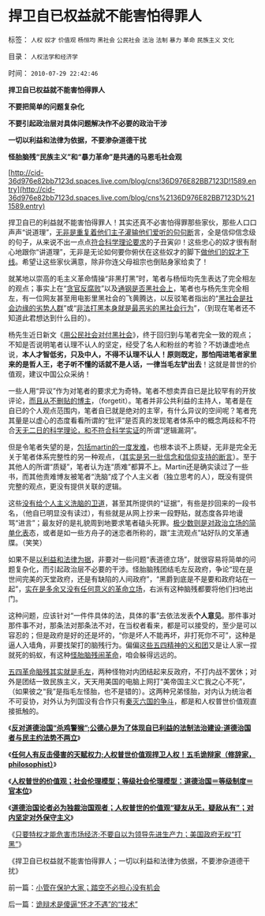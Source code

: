 # 捍卫自已权益就不能害怕得罪人

标签： `人权` `奴才` `价值观` `杨恒均` `黑社会` `公民社会` `法治` `法制` `暴力` `革命` `民族主义` `文化` 

目录： `人权法学和经济学`

时间： `2010-07-29 22:42:46`

**捍卫自已权益就不能害怕得罪人**

**不要把简单的问题复杂化**

**不要引起政治层对具体问题解决作不必要的政治干涉**

**一切以利益和法律为依据，不要渗杂道德干扰**

**怪胎脑残“民族主义”和“暴力革命”是共通的马恩毛社会观**

[http://cid-36d976e82bb7123d.spaces.live.com/blog/cns!36D976E82BB7123D!1589.entry](http://cid-36d976e82bb7123d.spaces.live.com/blog/cns%2136D976E82BB7123D%211589.entry)

捍卫自已的利益就不能害怕得罪人！其实还真不必害怕得罪那些家伙，那些人口口声声“说道理”，[无非是重复着他们主子灌输他们爱听的句句断](http://blog.sina.com.cn/s/blog_5563a64d0100ii11.html)言，全是信仰信念级的句子，从来说不出一点点[符合科学理论要求](../../../2010/6/11/“天无二日，法无二纲”单一断言规则.md)的子丑寅卯！这些忠心的奴才很有耐心地跟你“讲道理”，无非是无论如何要你俯伏在这些奴才的脚下[做他们的奴才下线](../../../2009/12/8/奴隶社会中的财富衡量标准.md)。希望让这些家伙满意，除非你连父母祖宗也倒贴身家给卖了！

就某地以崇高的毛主义革命情操“非黑打黑”时，笔者与杨恒均先生表达了完全相左的观点；事实上在“[贪官反腐败](../../../2010/2/25/痛恨腐败反腐败，皇帝不急太监急.md)”以及[通钢是否黑社会上](http://hi.baidu.com/darthchn/blog/item/837271fdd88305f4fc037fdc.html)，笔者也与杨先生完全相左，有一位网友甚至用电影里黑社会的飞黄腾达，以反驳笔者指出的“[黑社会是社会边缘的劣势人群](../../../2010/2/27/有中国特色的黑社会.md)”或“[非法打黑本身就是最恶劣的黑社会行为](../../../2010/2/27/扬我警威“我是兔子，我是兔子”.md)”，（到现在笔者还不知道此君想达到什么目的）。

杨先生近日新文《[用公民社会对付黑社会](http://yanghengjun.com/?action-viewnews-itemid-463)》，终于回归到与笔者完全一致的观点；不知是否说明笔者认理不认人的坚定，经受了名人和粉丝的考验？不妨谦虚地点说，**本人才智低劣，只及中人，不得不认理不认人！原则既定，那怕闯进笔者家里来的是哲人王，**老子听不懂的话就不是人话**，一律当毛左铲出去**！这就是普世的价值观，建议中国公众采纳！

一些人用“异议”作为对笔者的要求尤为奇特。笔者不想卖弄自已是比较罕有的开放评论，[而且从不删贴的博主](../../../2009/10/27/上头也许不高兴，下头人就难做.md)，（forgetit）。笔者并非公共利益的主持人，笔者是在自已的个人观点范围内，笔者自已就是绝对的主宰，有什么异议的空间呢？笔者充其量是以虚心的态度看看所谓的“批评”是否真的发现笔者体系中的概念两歧和不符合[天无二日的科学理论，和不符合科学实证](../../../2010/6/11/“天无二日，法无二纲”单一断言规则.md)的所谓“逻辑漏洞”。

但是令笔者失望的是，[包括martin的一度发难](../../../2010/7/22/每个人要对自已负责，就要对自已的愚蠢轻信负责；.md)，也根本谈不上质疑，无非是完全无关于笔者体系完整性的另一种观点，（[其实是另一批信念和信仰支持的断言](../../../2009/11/24/科学求知“五不争论”只讲事实.md)）。至于其他人的所谓“质疑”，笔者认为连“质难”都算不上。Martin还是确实读过了一些书，而其他责难博友被笔者“洗脑”成了个人主义者（独立思考的人），既没有提供完整的观点，更没有提供关联的逻辑。

这些[没有给个人主义洗脑的卫道](../../../2009/11/11/中国社会4.5种正统卫道士.md)，甚至其所提供的“证据”，有些是抄回来的一段书名，（他自已明显没有读过），有些就是从网上抄来一段野贴，就态度各异地谩骂“进言”；最友好的是礼貌周到地要求笔者磕头死罪。[极少数则是对政治立场的简单化表](../../../2010/7/22/想学会批评，就不要发泄.md)态，或者是如一些方舟子的迷恋者所称的，跟“主流观点”站好队的文革通牒。（笑笑）

如果不是[以利益和法律为据](../../../2009/9/16/人权产权宪法Vs财产权《物权法》.md)，非要对一些问题“表道德立场”，就很容易将简单的问题复杂化，而引起政治层不必要的干涉。怪胎脑残团结毛左反政府，争论“现在是世间完美的天堂政府，还是有缺陷的人间政府”，“黑爵到底是不是要和政府站在一起”，[实在是多余又没有任何意义的革命立场](../../../2009/8/21/道德治国之阶级成分决定利益立场论.md)，右派有这种脑残都要将他们扫地出门。

这种问题，应该针对“一件件具体的法，具体的事”去依法发表**个人意见**。那件事对那件事不对，那条法对那条法不对，在当权者看来，都是可以接受的，至少是可以容忍的；但是政府是好的还是坏的，“你是坏人不能再坏，非打死你不可”，这种是逼人入墙角，非要找架打的脑残行为。偏偏这[些五四精神的义和团](../../../2010/5/27/网络可以接触赤裸裸的恶性人格.md)又是让人家一捏就死的蚂蚁，有这种[怪胎脑残闹革命](../../../2009/2/27/暴民运动不是社会革命.md)，咱会躲得远远的。

[五四革命脑残其实就是毛左](../../../2010/6/1/民主不允许意识形态口号;不要再搞政治运动.md)，两种怪物对内团结起来反政府，不打内战不罢休；对外是团结一致民族主义，天天用美国的电脑上网打“美帝国主义亡我之心不死”，（如果彼之“我”是指毛左怪胎，也不是错的）。这两种兄弟怪胎，对内认为统治者不可妥协，对外认为列国没有合作只有[秦灭六国的争斗](../../../2008/9/12/战国与秦灭六国并非今天适用的政治模式.md)，都是和人权普世价值观直接抵触的。

《[**反对道德治国“杀鸡警猴”;公德心是为了体现自已利益的法制法治建设;道德治国者与民主约法势不两立**](../../../2010/7/28/为什么要反对“杀鸡警猴”“借汝之头安众之心”？.md)》

《[**任何人有反击侵害的天赋权力;人权普世价值观捍卫人权！五毛诡辩家（修辞家，philosophist）**](../../../2010/7/29/任何人有反击侵害的天赋权力.md)》

《[**人权普世的价值观；社会伦理模型；等级社会伦理模型：道德治国＝等级制度＝官本位**](../../../2010/7/29/人权普世的价值观在于捍卫自已的权益.md)》

《[**道德治国论者必为独裁治国观者；人权普世的价值观“疑友从无，疑敌从有”；对内坚定对外保守主义**](../../../2010/7/29/没有共同利益，请不要急忙以身相许！.md)》

《[只要特权才能危害市场经济;不要自以为领导先进生产力；美国政府无权“打黑”](../../../2010/7/29/只有特权才能危害市场经济.md)》

《捍卫自已权益就不能害怕得罪人；一切以利益和法律为依据，不要渗杂道德干扰》



前一篇：[小管在保护大家；踏空不必担心没有机会](../../../2010/7/29/小管在保护大家；踏空不必担心没有机会.md)

后一篇：[诡辩术是傻逼“怀才不遇”的“技术”](../../../2010/7/29/诡辩术是傻逼“怀才不遇”的“技术”.md)